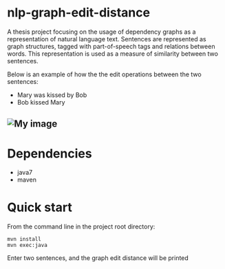 # nlp-graph-edit-distance

A thesis project focusing on the usage of dependency graphs as a representation of natural language text. 
Sentences are represented as graph structures, tagged with part-of-speech tags and relations between words.
This representation is used as a measure of similarity between two sentences.

Below is an example of how the the edit operations between the two sentences:
 * Mary was kissed by Bob
 * Bob kissed Mary

![My image](https://github.com/haakondr/nlp-graph-edit-distance/blob/master/img/edit_operations.png)
--------------------------------

# Dependencies
 * java7
 * maven

# Quick start
From the command line in the project root directory:

    mvn install
    mvn exec:java

Enter two sentences, and the graph edit distance will be printed

